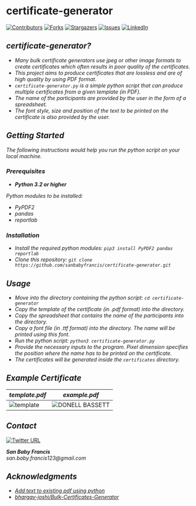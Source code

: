 # certificate-generator

<!-- PROJECT SHIELDS -->
<!--
*** I'm using markdown "reference style" links for readability.
*** Reference links are enclosed in brackets [ ] instead of parentheses ( ).
*** See the bottom of this document for the declaration of the reference variables
*** for contributors-url, forks-url, etc. This is an optional, concise syntax you may use.
*** https://www.markdownguide.org/basic-syntax/#reference-style-links
-->
[![Contributors][contributors-shield]][contributors-url]
[![Forks][forks-shield]][forks-url]
[![Stargazers][stars-shield]][stars-url]
[![Issues][issues-shield]][issues-url]
[![LinkedIn][linkedin-shield]][linkedin-url]


<!-- ABOUT THE PROJECT -->
## _certificate-generator?_

- _Many bulk certificate generators use jpeg or other image formats to create certificates which often results in poor quality of the certificates._
- _This project aims to produce certificates that are lossless and are of high quality by using PDF format._
- _`certificate-generator.py` is a simple python script that can produce multiple certificates from a given template (in PDF)._
- _The name of the participants are provided by the user in the form of a spreadsheet._
- _The font style, size and position of the text to be printed on the certificate is also provided by the user._


<!-- GETTING STARTED -->
## _Getting Started_

_The following instructions would help you run the python script on your local machine._

### _Prerequisites_

- _**Python 3.2 or higher**_

_Python modules to be installed:_
- _PyPDF2_
- _pandas_
- _reportlab_

### _Installation_

- _Install the required python modules: `pip3 install PyPDF2 pandas reportlab`_
- _Clone this repository: `git clone https://github.com/sanbabyfrancis/certificate-generator.git`_

<!-- USAGE EXAMPLES -->
## _Usage_

- _Move into the directory containing the python script: `cd certificate-generator`_
- _Copy the template of the certificate (in .pdf format) into the directory._
- _Copy the spreadsheet that contains the name of the participants into the directory._
- _Copy a font file (in .ttf format) into the directory. The name will be printed using this font._
- _Run the python script: `python3 certificate-generator.py`_
- _Provide the necessary inputs to the program. Pixel dimension specifies the position where the name has to be printed on the certificate._
- _The certificates will be generated inside the `certificates` directory._

<!-- SCREENSHOT -->
## _Example Certificate_

_template.pdf_ | _example.pdf_
--- | ---
![template](https://user-images.githubusercontent.com/73488722/158216104-5a3a1650-82a4-466b-8620-d561865413d9.png) | ![DONELL BASSETT](https://user-images.githubusercontent.com/73488722/158215512-1baa208e-003c-4395-a004-61a3cee865c1.png)


<!-- CONTACT -->
## _Contact_

[![Twitter URL](https://img.shields.io/twitter/url/https/twitter.com/sanbabyfrancis.svg?style=social&label=Follow%20%40sanbabyfrancis)](https://twitter.com/sanbabyfrancis)

**_San Baby Francis_** <br>
_san.baby.francis123@gmail.com_


<!-- ACKNOWLEDGMENTS -->
## _Acknowledgments_

* _[Add text to existing pdf using python](https://stackoverflow.com/questions/1180115/add-text-to-existing-pdf-using-python)_
* _[bhargav-joshi/Bulk-Certificates-Generator](https://github.com/bhargav-joshi/Bulk-Certificates-Generator)_


<!-- MARKDOWN LINKS & IMAGES -->
<!-- https://www.markdownguide.org/basic-syntax/#reference-style-links -->
[contributors-shield]: https://img.shields.io/github/contributors/sanbabyfrancis/certificate-generator.svg?style=for-the-badge
[contributors-url]: https://github.com/sanbabyfrancis/certificate-generator/graphs/contributors
[forks-shield]: https://img.shields.io/github/forks/sanbabyfrancis/certificate-generator.svg?style=for-the-badge
[forks-url]: https://github.com/sanbabyfrancis/certificate-generator/network/members
[stars-shield]: https://img.shields.io/github/stars/sanbabyfrancis/certificate-generator.svg?style=for-the-badge
[stars-url]: https://github.com/sanbabyfrancis/certificate-generator/stargazers
[issues-shield]: https://img.shields.io/github/issues/sanbabyfrancis/certificate-generator.svg?style=for-the-badge
[issues-url]: https://github.com/sanbabyfrancis/certificate-generator/issues
[linkedin-shield]: https://img.shields.io/badge/-LinkedIn-black.svg?style=for-the-badge&logo=linkedin&colorB=555
[linkedin-url]: https://linkedin.com/in/sanbabyfrancis
